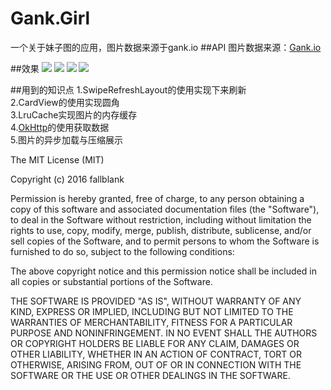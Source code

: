 # Gank.Girl
一个关于妹子图的应用，图片数据来源于gank.io
##API
图片数据来源：<a href="http://gank.io/api">Gank.io</a>

##效果
<img src="https://raw.githubusercontent.com/fallblank/Gank.Girl/master/screenshot/SwipFresh.png">
<img src="https://raw.githubusercontent.com/fallblank/Gank.Girl/master/screenshot/loading.png">
<img src="https://raw.githubusercontent.com/fallblank/Gank.Girl/master/screenshot/loaded.png">
<img src="https://raw.githubusercontent.com/fallblank/Gank.Girl/master/screenshot/another.png">

##用到的知识点
1.SwipeRefreshLayout的使用实现下来刷新</br>
2.CardView的使用实现圆角</br>
3.LruCache实现图片的内存缓存<br>
4.<a href="https://github.com/square/okhttp">OkHttp</a>的使用获取数据</br>
5.图片的异步加载与压缩展示</br>



The MIT License (MIT)

Copyright (c) 2016 fallblank

Permission is hereby granted, free of charge, to any person obtaining a copy
of this software and associated documentation files (the "Software"), to deal
in the Software without restriction, including without limitation the rights
to use, copy, modify, merge, publish, distribute, sublicense, and/or sell
copies of the Software, and to permit persons to whom the Software is
furnished to do so, subject to the following conditions:

The above copyright notice and this permission notice shall be included in all
copies or substantial portions of the Software.

THE SOFTWARE IS PROVIDED "AS IS", WITHOUT WARRANTY OF ANY KIND, EXPRESS OR
IMPLIED, INCLUDING BUT NOT LIMITED TO THE WARRANTIES OF MERCHANTABILITY,
FITNESS FOR A PARTICULAR PURPOSE AND NONINFRINGEMENT. IN NO EVENT SHALL THE
AUTHORS OR COPYRIGHT HOLDERS BE LIABLE FOR ANY CLAIM, DAMAGES OR OTHER
LIABILITY, WHETHER IN AN ACTION OF CONTRACT, TORT OR OTHERWISE, ARISING FROM,
OUT OF OR IN CONNECTION WITH THE SOFTWARE OR THE USE OR OTHER DEALINGS IN THE
SOFTWARE.


